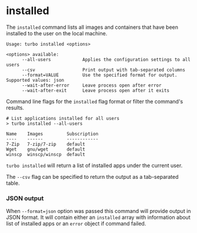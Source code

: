 # installed

The `installed` command lists all images and containers that have been installed to the user on the local machine. 

```
Usage: turbo installed <options>

<options> available:
      --all-users            Applies the configuration settings to all users
      --csv                  Print output with tab-separated columns
      --format=VALUE         Use the specified format for output. Supported values: json
      --wait-after-error     Leave process open after error
      --wait-after-exit      Leave process open after it exits
```

Command line flags for the `installed` flag format or filter the command's results.

```
# List applications installed for all users
> turbo installed --all-users

Name    Images         Subscription
----    ------         ------------
7-Zip   7-zip/7-zip    default
Wget    gnu/wget       default
winscp  winscp/winscp  default       
```

`turbo installed` will return a list of installed apps under the current user.

The `--csv` flag can be specified to return the output as a tab-separated table. 

### JSON output

When `--format=json` option was passed this command will provide output in JSON format. It will contain either an `installed` array with information about list of installed apps or an `error` object if command failed.